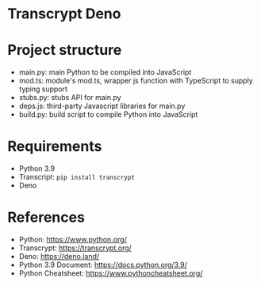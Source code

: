 Transcrypt Deno
======================

# Project structure

* main.py: main Python to be compiled into JavaScript
* mod.ts: module's mod.ts, wrapper js function with TypeScript to supply typing support
* stubs.py: stubs API for main.py
* deps.js: third-party Javascript libraries for main.py
* build.py:  build script to compile Python into JavaScript

# Requirements

* Python 3.9
* Transcript: `pip install transcrypt`
* Deno

# References

* Python: https://www.python.org/
* Transcrypt: https://transcrypt.org/
* Deno: https://deno.land/
* Python 3.9 Document: https://docs.python.org/3.9/
* Python Cheatsheet: https://www.pythoncheatsheet.org/
